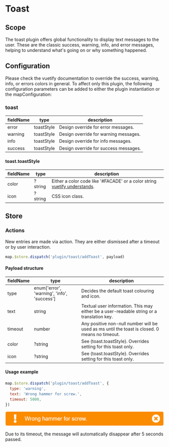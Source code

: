 # Toast

## Scope

The toast plugin offers global functionality to display text messages to the user. These are the classic success, warning, info, and error messages, helping to understand what's going on or why something happened.

## Configuration

Please check the vuetify documentation to override the success, warning, info, or errors colors in general. To affect only this plugin, the following configuration parameters can be added to either the plugin instantiation or the mapConfiguration:

### toast

| fieldName | type       | description                           |
| --------- | ---------- | ------------------------------------- |
| error     | toastStyle | Design override for error messages.   |
| warning   | toastStyle | Design override for warning messages. |
| info      | toastStyle | Design override for info messages.    |
| success   | toastStyle | Design override for success messages. |

#### toast.toastStyle

| fieldName | type    | description                                                                                                          |
| --------- | ------- | -------------------------------------------------------------------------------------------------------------------- |
| color     | ?string | Either a color code like '#FACADE' or a color string [vuetify understands](https://vuetifyjs.com/en/styles/colors/). |
| icon      | ?string | CSS icon class.                                                                                                      |

## Store

### Actions

New entries are made via action. They are either dismissed after a timeout or by user interaction.

```js
map.$store.dispatch('plugin/toast/addToast', payload)
```

#### Payload structure

| fieldName | type                                        | description                                                                                    |
| --------- | ------------------------------------------- | ---------------------------------------------------------------------------------------------- |
| type      | enum['error', 'warning', 'info', 'success'] | Decides the default toast colouring and icon.                                                  |
| text      | string                                      | Textual user information. This may either be a user-readable string or a translation key.      |
| timeout   | number                                      | Any positive non-null number will be used as ms until the toast is closed. 0 means no timeout. |
| color     | ?string                                     | See {toast.toastStyle}. Overrides setting for this toast only.                                 |
| icon      | ?string                                     | See {toast.toastStyle}. Overrides setting for this toast only.                                 |

#### Usage example

```js
map.$store.dispatch('plugin/toast/addToast', {
  type: 'warning',
  text: 'Wrong hammer for screw.',
  timeout: 5000,
})
```

![Alert example](./readme_example.png)

Due to its timeout, the message will automatically disappear after 5 seconds passed.
